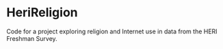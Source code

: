 # HeriReligion
Code for a project exploring religion and Internet use in data from the HERI Freshman Survey.
